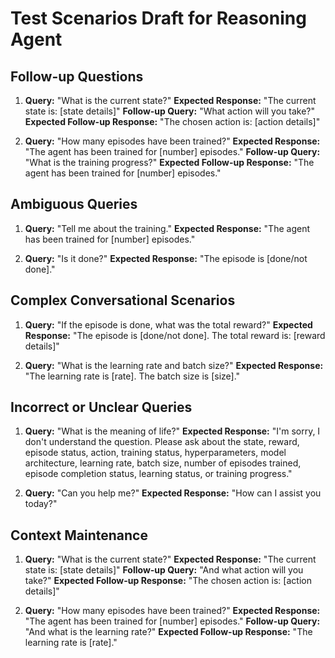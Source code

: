 # Test Scenarios Draft for Reasoning Agent

## Follow-up Questions
1. **Query:** "What is the current state?"
   **Expected Response:** "The current state is: [state details]"
   **Follow-up Query:** "What action will you take?"
   **Expected Follow-up Response:** "The chosen action is: [action details]"

2. **Query:** "How many episodes have been trained?"
   **Expected Response:** "The agent has been trained for [number] episodes."
   **Follow-up Query:** "What is the training progress?"
   **Expected Follow-up Response:** "The agent has been trained for [number] episodes."

## Ambiguous Queries
1. **Query:** "Tell me about the training."
   **Expected Response:** "The agent has been trained for [number] episodes."

2. **Query:** "Is it done?"
   **Expected Response:** "The episode is [done/not done]."

## Complex Conversational Scenarios
1. **Query:** "If the episode is done, what was the total reward?"
   **Expected Response:** "The episode is [done/not done]. The total reward is: [reward details]"

2. **Query:** "What is the learning rate and batch size?"
   **Expected Response:** "The learning rate is [rate]. The batch size is [size]."

## Incorrect or Unclear Queries
1. **Query:** "What is the meaning of life?"
   **Expected Response:** "I'm sorry, I don't understand the question. Please ask about the state, reward, episode status, action, training status, hyperparameters, model architecture, learning rate, batch size, number of episodes trained, episode completion status, learning status, or training progress."

2. **Query:** "Can you help me?"
   **Expected Response:** "How can I assist you today?"

## Context Maintenance
1. **Query:** "What is the current state?"
   **Expected Response:** "The current state is: [state details]"
   **Follow-up Query:** "And what action will you take?"
   **Expected Follow-up Response:** "The chosen action is: [action details]"

2. **Query:** "How many episodes have been trained?"
   **Expected Response:** "The agent has been trained for [number] episodes."
   **Follow-up Query:** "And what is the learning rate?"
   **Expected Follow-up Response:** "The learning rate is [rate]."
